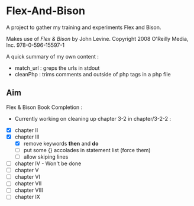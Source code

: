 # Flex-And-Bison

A project to gather my training and experiments Flex and Bison.

Makes use of *Flex & Bison* by John Levine. Copyright 2008 O'Reilly Media, Inc. 978-0-596-15597-1 

A quick summary of my own content :

* match_url : greps the urls in stdout
* cleanPhp  : trims comments and outside of php tags in a php file

## Aim

Flex & Bison Book Completion :

* Currently working on cleaning up chapter 3-2 in chapter/3-2-2 :

- [x] chapter II
- [x] chapter III
    - [x] remove keywords **then** and **do**
    - [ ] put some {} accolades in statement list (force them)
    - [ ] allow skiping lines
- [ ] chapter IV - Won't be done
- [ ] chapter V
- [ ] chapter VI
- [ ] chapter VII
- [ ] chapter VIII
- [ ] chapter IX

